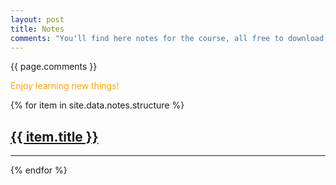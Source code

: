 ```yaml
---
layout: post
title: Notes
comments: "You'll find here notes for the course, all free to download and share! Share the joy of learning!"
---
```


{{ page.comments }}

<span style="color:orange">Enjoy learning new things!<span>

<!-- feel free to customize to your liking, i just left examples of what one can do, but it's open for you! -->

<!-- in the notes folder, you can put all the uploaded files you want, it will put the links! if you have a new folder or topic, make it in the notes folder and modify the _data/notes.yml accordingly as well as the collections in _config.yml -->

<!-- note: you can have all the solutions in .md form too! if it's easier to write that way, just put them in the collections folders: _markdown_alternatives, just make sure they have a type: '...' as in the notes.yml 'reference' part. then, they'll show up in the notes section. -->

<div>
{% for item in site.data.notes.structure %}
  <a href="{{ item.url }}"><h2>{{ item.title }}</h2></a>
  <hr/>
{% endfor %}
</div>
